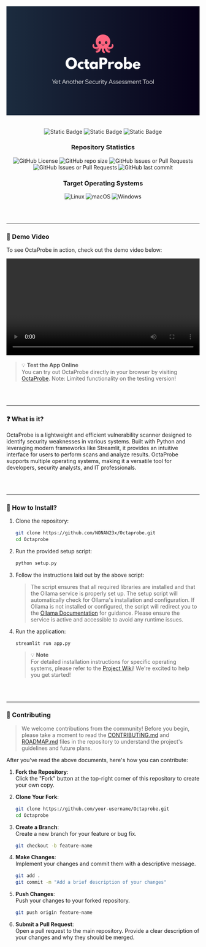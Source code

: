 

<div style="text-align: center; width: 100%;">
    <img src="assets/misc/Octaprobe.png" alt="OctaProbe Logo" style="max-width: 100%; height: auto;">
</div>

<br>
<div align=center> 

![Static Badge](https://img.shields.io/badge/Python-Lol?style=for-the-badge)
![Static Badge](https://img.shields.io/badge/Streamlit-badge?style=for-the-badge&color=%236200EA)
![Static Badge](https://img.shields.io/badge/Ollama-badge?style=for-the-badge&color=%23212121)

### Repository Statistics

![GitHub License](https://img.shields.io/github/license/NONAN23x/Octaprobe)
![GitHub repo size](https://img.shields.io/github/repo-size/NONAN23x/Octaprobe)
![GitHub Issues or Pull Requests](https://img.shields.io/github/issues/NONAN23x/Octaprobe)
![GitHub Issues or Pull Requests](https://img.shields.io/github/issues-pr/NONAN23x/Octaprobe)
![GitHub last commit](https://img.shields.io/github/last-commit/NONAN23x/Octaprobe)

### Target Operating Systems

![Linux](https://img.shields.io/badge/Linux-FCC624?style=for-the-badge&logo=linux&logoColor=black)
![macOS](https://img.shields.io/badge/mac%20os-000000?style=for-the-badge&logo=macos&logoColor=F0F0F0)
![Windows](https://img.shields.io/badge/Windows-0078D6?style=for-the-badge&logo=windows&logoColor=white)

</div>

<br><br>

-- -
### 🎥 Demo Video

To see OctaProbe in action, check out the demo video below:

<div align="center">
    <video controls width="100%">
        <source src="assets/misc/Octaprobe.mp4" type="video/mp4">
        Your browser does not support the video tag.
    </video>
</div>

>💡 **Test the App Online**  
You can try out OctaProbe directly in your browser by visiting [OctaProbe](https://octaprobe.streamlit.app/).
Note: Limited functionality on the testing version!

<br><br>

-- -

### ❓ What is it?

OctaProbe is a lightweight and efficient vulnerability scanner designed to identify security weaknesses in various systems. Built with Python and leveraging modern frameworks like Streamlit, it provides an intuitive interface for users to perform scans and analyze results. OctaProbe supports multiple operating systems, making it a versatile tool for developers, security analysts, and IT professionals.

<br><br>
-- -
### 🚀 How to Install?

1. Clone the repository:
    ```bash
    git clone https://github.com/NONAN23x/Octaprobe.git
    cd Octaprobe
    ```

2. Run the provided setup script:
    ```bash
    python setup.py
    ```

3. Follow the instructions laid out by the above script:  
    > The script ensures that all required libraries are installed and that the Ollama service is properly set up. The setup script will automatically check for Ollama's installation and configuration. If Ollama is not installed or configured, the script will redirect you to the [Ollama Documentation](https://ollama.com/) for guidance. Please ensure the service is active and accessible to avoid any runtime issues.


4. Run the application:  
    ```bash
    streamlit run app.py
    ```

    > 💡 **Note**  
     For detailed installation instructions for specific operating systems, please refer to the [Project Wiki](https://github.com/NONAN23x/Octaprobe/wiki)! We're excited to help you get started!

<br><br>
-- -

### 🤝 Contributing
> We welcome contributions from the community! Before you begin, please take a moment to read the [CONTRIBUTING.md](https://github.com/NONAN23x/Octaprobe/blob/main/CONTRIBUTING.md) and [ROADMAP.md](https://github.com/NONAN23x/Octaprobe/blob/main/ROADMAP.md) files in the repository to understand the project's guidelines and future plans.

After you've read the above documents, here's how you can contribute:

1. **Fork the Repository**:  
    Click the "Fork" button at the top-right corner of this repository to create your own copy.

2. **Clone Your Fork**:  
    ```bash
    git clone https://github.com/your-username/Octaprobe.git
    cd Octaprobe
    ```

3. **Create a Branch**:  
    Create a new branch for your feature or bug fix.  
    ```bash
    git checkout -b feature-name
    ```

4. **Make Changes**:  
    Implement your changes and commit them with a descriptive message.  
    ```bash
    git add .
    git commit -m "Add a brief description of your changes"
    ```

5. **Push Changes**:  
    Push your changes to your forked repository.  
    ```bash
    git push origin feature-name
    ```

6. **Submit a Pull Request**:  
    Open a pull request to the main repository. Provide a clear description of your changes and why they should be merged.
